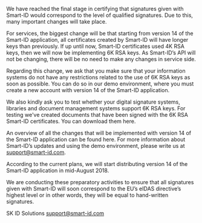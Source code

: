 We have reached the final stage in certifying that signatures given with Smart-ID would correspond to the level of qualified signatures. Due to this, many important changes will take place.

For services, the biggest change will be that starting from version 14 of the Smart-ID application, all certificates created by Smart-ID will have longer keys than previously. If up until now, Smart-ID certificates used 4K RSA keys, then we will now be implementing 6K RSA keys. As Smart-ID’s API will not be changing, there will be no need to make any changes in service side.

Regarding this change, we ask that you make sure that your information systems do not have any restrictions related to the use of 6K RSA keys as soon as possible. You can do so in our demo environment, where you must create a new account with version 14 of the Smart-ID application.

We also kindly ask you to test whether your digital signature systems, libraries and document management systems support 6K RSA keys. For testing we've created documents that have been signed with the 6K RSA Smart-ID certificates. You can download them here.

An overview of all the changes that will be implemented with version 14 of the Smart-ID application can be found here. For more information about Smart-ID’s updates and using the demo environment, please write us at support@smart-id.com.

According to the current plans, we will start distributing version 14 of the Smart-ID application in mid-August 2018.

We are conducting these preparatory activities to ensure that all signatures given with Smart-ID will soon correspond to the EU’s eIDAS directive’s highest level or in other words, they will be equal to hand-written signatures.
 
SK ID Solutions
support@smart-id.com